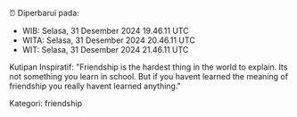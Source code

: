 ⏰ Diperbarui pada:
- WIB: Selasa, 31 Desember 2024 19.46.11 UTC
- WITA: Selasa, 31 Desember 2024 20.46.11 UTC
- WIT: Selasa, 31 Desember 2024 21.46.11 UTC

Kutipan Inspiratif:
"Friendship is the hardest thing in the world to explain. Its not something you learn in school. But if you havent learned the meaning of friendship you really havent learned anything."


Kategori: friendship

